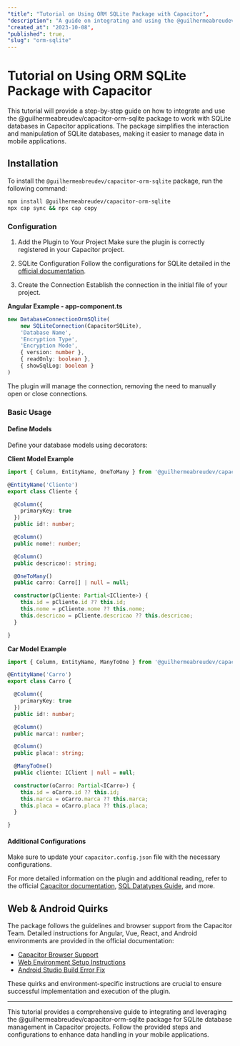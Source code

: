 ```yaml
---
"title": "Tutorial on Using ORM SQLite Package with Capacitor",
"description": "A guide on integrating and using the @guilhermeabreudev/capacitor-orm-sqlite package to work with SQLite databases in Capacitor applications.",
"created_at": "2023-10-08",
"published": true,
"slug": "orm-sqlite"
---
```


# Tutorial on Using ORM SQLite Package with Capacitor

This tutorial will provide a step-by-step guide on how to integrate and use the @guilhermeabreudev/capacitor-orm-sqlite package to work with SQLite databases in Capacitor applications. The package simplifies the interaction and manipulation of SQLite databases, making it easier to manage data in mobile applications.

## Installation

To install the `@guilhermeabreudev/capacitor-orm-sqlite` package, run the following command:

```bash
npm install @guilhermeabreudev/capacitor-orm-sqlite
npx cap sync && npx cap copy
```

### Configuration

1. Add the Plugin to Your Project
   Make sure the plugin is correctly registered in your Capacitor project.

2. SQLite Configuration
   Follow the configurations for SQLite detailed in the [official documentation](https://github.com/capacitor-community/sqlite/blob/master/README.md).

3. Create the Connection
   Establish the connection in the initial file of your project.

**Angular Example - app-component.ts**

```typescript
new DatabaseConnectionOrmSQlite(
    new SQLiteConnection(CapacitorSQLite),
    'Database Name',
    'Encryption Type',
    'Encryption Mode',
    { version: number },
    { readOnly: boolean },
    { showSqlLog: boolean }
)
```

The plugin will manage the connection, removing the need to manually open or close connections.

### Basic Usage

#### Define Models

Define your database models using decorators:

**Client Model Example**

```typescript
import { Column, EntityName, OneToMany } from '@guilhermeabreudev/capacitor-orm-sqlite';

@EntityName('Cliente')
export class Cliente {

  @Column({
    primaryKey: true
  })
  public id!: number;

  @Column()
  public nome!: number;

  @Column()
  public descricao!: string;

  @OneToMany()
  public carro: Carro[] | null = null;

  constructor(pCliente: Partial<ICliente>) {
    this.id = pCliente.id ?? this.id;
    this.nome = pCliente.nome ?? this.nome;
    this.descricao = pCliente.descricao ?? this.descricao;
  }

}
```

**Car Model Example**

```typescript
import { Column, EntityName, ManyToOne } from '@guilhermeabreudev/capacitor-orm-sqlite';

@EntityName('Carro')
export class Carro {

  @Column({
    primaryKey: true
  })
  public id!: number;

  @Column()
  public marca!: number;

  @Column()
  public placa!: string;

  @ManyToOne()
  public cliente: IClient | null = null;

  constructor(oCarro: Partial<ICarro>) {
    this.id = oCarro.id ?? this.id;
    this.marca = oCarro.marca ?? this.marca;
    this.placa = oCarro.placa ?? this.placa;
  }

}
```

#### Additional Configurations

Make sure to update your `capacitor.config.json` file with the necessary configurations. 

For more detailed information on the plugin and additional reading, refer to the official [Capacitor documentation](https://capacitorjs.com/docs/), [SQL Datatypes Guide](https://www.sqlite.org/datatype3.html), and more.

## Web & Android Quirks

The package follows the guidelines and browser support from the Capacitor Team. Detailed instructions for Angular, Vue, React, and Android environments are provided in the official documentation:

- [Capacitor Browser Support](https://capacitorjs.com/docs/v3/web#browser-support)
- [Web Environment Setup Instructions](https://capacitorjs.com/docs/v3/web#environment-setup)
- [Android Studio Build Error Fix](https://stackoverflow.com/questions/63291529/how-to-fix-more-than-one-file-was-found-with-os-independent-path-build-data-pro)

These quirks and environment-specific instructions are crucial to ensure successful implementation and execution of the plugin.

---

This tutorial provides a comprehensive guide to integrating and leveraging the @guilhermeabreudev/capacitor-orm-sqlite package for SQLite database management in Capacitor projects. Follow the provided steps and configurations to enhance data handling in your mobile applications.